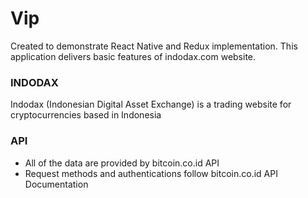 # Vip
Created to demonstrate React Native and Redux implementation.
This application delivers basic features of indodax.com website.

### INDODAX
Indodax (Indonesian Digital Asset Exchange) is a trading website for cryptocurrencies based in Indonesia

### API
* All of the data are provided by bitcoin.co.id API
* Request methods and authentications follow bitcoin.co.id API Documentation
